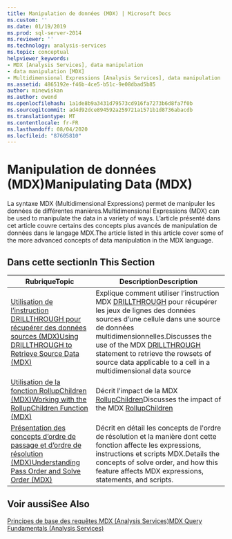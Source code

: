 ```yaml
---
title: Manipulation de données (MDX) | Microsoft Docs
ms.custom: ''
ms.date: 01/19/2019
ms.prod: sql-server-2014
ms.reviewer: ''
ms.technology: analysis-services
ms.topic: conceptual
helpviewer_keywords:
- MDX [Analysis Services], data manipulation
- data manipulation [MDX]
- Multidimensional Expressions [Analysis Services], data manipulation
ms.assetid: 4865192e-f46b-4ce5-b51c-9e08dbad5b85
author: minewiskan
ms.author: owend
ms.openlocfilehash: 1a1de8b9a3431d79573cd916fa7273b6d8fa7f0b
ms.sourcegitcommit: ad4d92dce894592a259721a1571b1d8736abacdb
ms.translationtype: MT
ms.contentlocale: fr-FR
ms.lasthandoff: 08/04/2020
ms.locfileid: "87605810"
---
```

# <a name="manipulating-data-mdx"></a><span data-ttu-id="b007d-102">Manipulation de données (MDX)</span><span class="sxs-lookup"><span data-stu-id="b007d-102">Manipulating Data (MDX)</span></span>

<span data-ttu-id="b007d-103">La syntaxe MDX (Multidimensional Expressions) permet de manipuler les données de différentes manières.</span><span class="sxs-lookup"><span data-stu-id="b007d-103">Multidimensional Expressions (MDX) can be used to manipulate the data in a variety of ways.</span></span> <span data-ttu-id="b007d-104">L’article présenté dans cet article couvre certains des concepts plus avancés de manipulation de données dans le langage MDX.</span><span class="sxs-lookup"><span data-stu-id="b007d-104">The article listed in this article cover some of the more advanced concepts of data manipulation in the MDX language.</span></span>

## <a name="in-this-section"></a><span data-ttu-id="b007d-105">Dans cette section</span><span class="sxs-lookup"><span data-stu-id="b007d-105">In This Section</span></span>

|<span data-ttu-id="b007d-106">Rubrique</span><span class="sxs-lookup"><span data-stu-id="b007d-106">Topic</span></span>|<span data-ttu-id="b007d-107">Description</span><span class="sxs-lookup"><span data-stu-id="b007d-107">Description</span></span>|  
|-----------|-----------------|  
|[<span data-ttu-id="b007d-108">Utilisation de l’instruction DRILLTHROUGH pour récupérer des données sources &#40;MDX&#41;</span><span class="sxs-lookup"><span data-stu-id="b007d-108">Using DRILLTHROUGH to Retrieve Source Data &#40;MDX&#41;</span></span>](mdx-data-manipulation-retrieve-source-data-using-drillthrough.md)|<span data-ttu-id="b007d-109">Explique comment utiliser l’instruction MDX [DRILLTHROUGH](/sql/mdx/mdx-data-manipulation-drillthrough) pour récupérer les jeux de lignes des données sources d’une cellule dans une source de données multidimensionnelles.</span><span class="sxs-lookup"><span data-stu-id="b007d-109">Discusses the use of the MDX [DRILLTHROUGH](/sql/mdx/mdx-data-manipulation-drillthrough) statement to retrieve the rowsets of source data applicable to a cell in a multidimensional data source</span></span>|  
|[<span data-ttu-id="b007d-110">Utilisation de la fonction RollupChildren &#40;MDX&#41;</span><span class="sxs-lookup"><span data-stu-id="b007d-110">Working with the RollupChildren Function &#40;MDX&#41;</span></span>](mdx-data-manipulation-rollupchildren-function.md)|<span data-ttu-id="b007d-111">Décrit l’impact de la MDX [RollupChildren](/sql/mdx/rollupchildren-mdx)</span><span class="sxs-lookup"><span data-stu-id="b007d-111">Discusses the impact of the MDX [RollupChildren](/sql/mdx/rollupchildren-mdx)</span></span>
|[<span data-ttu-id="b007d-112">Présentation des concepts d’ordre de passage et d’ordre de résolution &#40;MDX&#41;</span><span class="sxs-lookup"><span data-stu-id="b007d-112">Understanding Pass Order and Solve Order &#40;MDX&#41;</span></span>](mdx-data-manipulation-understanding-pass-order-and-solve-order.md)|<span data-ttu-id="b007d-113">Décrit en détail les concepts de l'ordre de résolution et la manière dont cette fonction affecte les expressions, instructions et scripts MDX.</span><span class="sxs-lookup"><span data-stu-id="b007d-113">Details the concepts of solve order, and how this feature affects MDX expressions, statements, and scripts.</span></span>|  

<!-- ??

|[Script for Search and Replace] function on the analysis of multidimensional data.|

GeneMi is removing this commented row because it is unclear what article its link meant to link to.
Also, I had to add its leading '|' character, for consistency to aid bulk automated updated to our markdown source code.

GeneMi , 2019/01/19
-->

## <a name="see-also"></a><span data-ttu-id="b007d-114">Voir aussi</span><span class="sxs-lookup"><span data-stu-id="b007d-114">See Also</span></span>

[<span data-ttu-id="b007d-115">Principes de base des requêtes MDX (Analysis Services)</span><span class="sxs-lookup"><span data-stu-id="b007d-115">MDX Query Fundamentals (Analysis Services)</span></span>](mdx-query-fundamentals-analysis-services.md)
